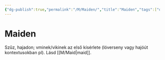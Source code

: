 ```yaml
---
{"dg-publish":true,"permalink":"/M/Maiden/","title":"Maiden","tags":["dg_uploaded"],"created":"2023-10-21T04:04","updated":"2023-11-08T04:05"}
---
```



# Maiden

Szűz, hajadon; vminek/vikinek az első kísérlete (lóverseny vagy hajóút kontextusokban pl). Lásd [[M/Maid\|maid]].  